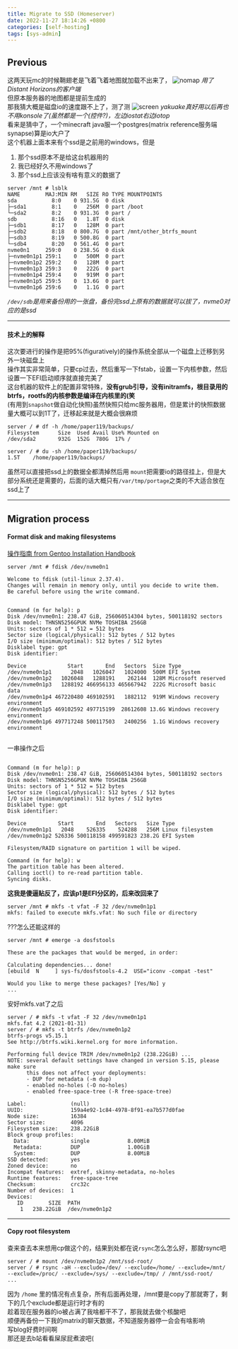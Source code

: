 ```yaml
---
title: Migrate to SSD (Homeserver)
date: 2022-11-27 18:14:26 +0800
categories: [self-hosting]
tags: [sys-admin]
---
```


## Previous
这两天玩mc的时候鞘翅老是飞着飞着地图就加载不出来了， 
![nomap](/assets/img/minecraft/2022-11-27_16.19.28.webp)
_用了Distant Horizons的客户端_  
但原本服务器的地图都是提前生成的  
那我猜大概是磁盘io的速度跟不上了，测了测
![screen](/assets/img/minecraft/Screenshot_20221127_161647.webp)
_yakuake真好用以后再也不用konsole了(虽然都是一个(控件?)，左边iostat右边iotop_  
看来是猜中了，一个minecraft java服一个postgres(matrix reference服务端synapse)算是io大户了  
这个机器上面本来有个ssd是之前用的windows，但是
1. 那个ssd原本不是给这台机器用的
2. 我已经好久不用windows了
3. 那个ssd上应该没有啥有意义的数据了
```
server /mnt # lsblk
NAME        MAJ:MIN RM   SIZE RO TYPE MOUNTPOINTS
sda           8:0    0 931.5G  0 disk 
├─sda1        8:1    0   256M  0 part /boot
└─sda2        8:2    0 931.3G  0 part /
sdb           8:16   0   1.8T  0 disk 
├─sdb1        8:17   0   128M  0 part 
├─sdb2        8:18   0 800.7G  0 part /mnt/other_btrfs_mount
├─sdb3        8:19   0 500.8G  0 part 
└─sdb4        8:20   0 561.4G  0 part 
nvme0n1     259:0    0 238.5G  0 disk 
├─nvme0n1p1 259:1    0   500M  0 part 
├─nvme0n1p2 259:2    0   128M  0 part 
├─nvme0n1p3 259:3    0   222G  0 part 
├─nvme0n1p4 259:4    0   919M  0 part 
├─nvme0n1p5 259:5    0  13.6G  0 part 
└─nvme0n1p6 259:6    0   1.1G  0 part 
```
_`/dev/sdb`是用来备份用的一张盘，备份完ssd上原有的数据就可以拔了，nvme0对应的是ssd_

***

#### 技术上的解释
这次要进行的操作是把95%(figuratively)的操作系统全部从一个磁盘上迁移到另外一块磁盘上  
操作其实非常简单，只要cp过去，然后重写一下fstab，设置一下内核参数，然后设置一下EFI启动顺序就直接完美了  
这台机器的软件上的配置非常特殊，**没有grub引导，没有initramfs，根目录用的btrfs，rootfs的内核参数是编译在内核里的(笑**  
(有用到`snapshot`做自动化快照)虽然快照只给mc服务器用，但是累计的快照数据量大概可以到1T了，迁移起来就是大概会很麻烦  

```  
server / # df -h /home/paper119/backups/
Filesystem      Size  Used Avail Use% Mounted on
/dev/sda2       932G  152G  780G  17% /

server / # du -sh /home/paper119/backups/
1.5T    /home/paper119/backups/
```

虽然可以直接把ssd上的数据全都清掉然后用 `mount`把需要io的路径挂上，但是大部分系统还是需要的，后面的话大概只有`/var/tmp/portage`之类的不大适合放在ssd上了

***

## Migration process
#### Format disk and making filesystems
[操作指南 from Gentoo Installation Handbook](https://wiki.gentoo.org/wiki/Handbook:AMD64/Full/Installation#Introduction_to_block_devices)  

```
server /mnt # fdisk /dev/nvme0n1

Welcome to fdisk (util-linux 2.37.4).
Changes will remain in memory only, until you decide to write them.
Be careful before using the write command.


Command (m for help): p
Disk /dev/nvme0n1: 238.47 GiB, 256060514304 bytes, 500118192 sectors
Disk model: THNSN5256GPUK NVMe TOSHIBA 256GB        
Units: sectors of 1 * 512 = 512 bytes
Sector size (logical/physical): 512 bytes / 512 bytes
I/O size (minimum/optimal): 512 bytes / 512 bytes
Disklabel type: gpt
Disk identifier:

Device             Start       End   Sectors  Size Type
/dev/nvme0n1p1      2048   1026047   1024000  500M EFI System
/dev/nvme0n1p2   1026048   1288191    262144  128M Microsoft reserved
/dev/nvme0n1p3   1288192 466956133 465667942  222G Microsoft basic data
/dev/nvme0n1p4 467220480 469102591   1882112  919M Windows recovery environment
/dev/nvme0n1p5 469102592 497715199  28612608 13.6G Windows recovery environment
/dev/nvme0n1p6 497717248 500117503   2400256  1.1G Windows recovery environment


```

一串操作之后

```

Command (m for help): p
Disk /dev/nvme0n1: 238.47 GiB, 256060514304 bytes, 500118192 sectors
Disk model: THNSN5256GPUK NVMe TOSHIBA 256GB        
Units: sectors of 1 * 512 = 512 bytes
Sector size (logical/physical): 512 bytes / 512 bytes
I/O size (minimum/optimal): 512 bytes / 512 bytes
Disklabel type: gpt
Disk identifier:

Device          Start       End   Sectors   Size Type
/dev/nvme0n1p1   2048    526335    524288   256M Linux filesystem
/dev/nvme0n1p2 526336 500118158 499591823 238.2G EFI System

Filesystem/RAID signature on partition 1 will be wiped.

Command (m for help): w
The partition table has been altered.
Calling ioctl() to re-read partition table.
Syncing disks.
```

**这我是傻逼贴反了，应该p1是EFI分区的，后来改回来了**

```
server /mnt # mkfs -t vfat -F 32 /dev/nvme0n1p1 
mkfs: failed to execute mkfs.vfat: No such file or directory
```

???怎么还能这样的

```
server /mnt # emerge -a dosfstools

These are the packages that would be merged, in order:

Calculating dependencies... done!
[ebuild  N     ] sys-fs/dosfstools-4.2  USE="iconv -compat -test" 

Would you like to merge these packages? [Yes/No] y
...
```

安好mkfs.vat了之后

```
server / # mkfs -t vfat -F 32 /dev/nvme0n1p1 
mkfs.fat 4.2 (2021-01-31)
server / # mkfs -t btrfs /dev/nvme0n1p2 
btrfs-progs v5.15.1 
See http://btrfs.wiki.kernel.org for more information.

Performing full device TRIM /dev/nvme0n1p2 (238.22GiB) ...
NOTE: several default settings have changed in version 5.15, please make sure
      this does not affect your deployments:
      - DUP for metadata (-m dup)
      - enabled no-holes (-O no-holes)
      - enabled free-space-tree (-R free-space-tree)

Label:              (null)
UUID:               159a4e92-1c84-4978-8f91-ea7b577d0fae
Node size:          16384
Sector size:        4096
Filesystem size:    238.22GiB
Block group profiles:
  Data:             single            8.00MiB
  Metadata:         DUP               1.00GiB
  System:           DUP               8.00MiB
SSD detected:       yes
Zoned device:       no
Incompat features:  extref, skinny-metadata, no-holes
Runtime features:   free-space-tree
Checksum:           crc32c
Number of devices:  1
Devices:
   ID        SIZE  PATH
    1   238.22GiB  /dev/nvme0n1p2
```

***

#### Copy root filesystem

查来查去本来想用cp做这个的，结果到处都在说`rsync`怎么怎么好，那就rsync吧

```
server / # mount /dev/nvme0n1p2 /mnt/ssd-root/
server / # rsync -aH --exclude=/dev/ --exclude=/home/ --exclude=/mnt/ --exclude=/proc/ --exclude=/sys/ --exclude=/tmp/ / /mnt/ssd-root/
...
```

因为 `/home` 里的情况有点复杂，所有后面再处理，/mnt要是copy了那就寄了，剩下的几个exclude都是运行时才有的  
趁着现在服务器的io被占满了我啥都干不了，那我就去做个核酸吧  
顺便再备份一下我的matrix的聊天数据，不知道服务器停一会会有啥影响  
写blog好费时间啊  
那还是去b站看看屎尿屁煮波吧(